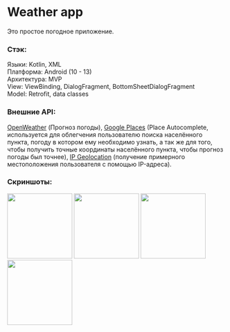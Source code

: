 # Weather app

Это простое погодное приложение.

### Стэк:  
Языки: Kotlin, XML  
Платформа: Android (10 - 13)  
Архитектура: MVP  
View: ViewBinding, DialogFragment, BottomSheetDialogFragment  
Model: Retrofit, data classes 

### Внешние API:  
<a href="https://openweathermap.org/">OpenWeather</a> (Прогноз погоды),
<a href="https://developers.google.com/maps/documentation/places/web-service/overview">Google Places</a> (Place Autocomplete,
используется для облегчения пользователю поиска населённого пункта, погоду в котором ему необходимо узнать, а так же для того, чтобы
получить точные координаты населённого пункта, чтобы прогноз погоды был точнее),
<a href="https://ip-api.com/">IP Geolocation</a> (получение примерного местоположения пользователя с помощью IP-адреса).

### Скриншоты:
<p align="left">
  <img src="https://github.com/LittleDevo4ka/images/raw/main/Weather-app/1.png" width="150" />
  <img src="https://github.com/LittleDevo4ka/images/raw/main/Weather-app/2.png" width="150" />
  <img src="https://github.com/LittleDevo4ka/images/raw/main/Weather-app/3.png" width="150" />
  <img src="https://github.com/LittleDevo4ka/images/raw/main/Weather-app/4.png" width="150" />
</p>
